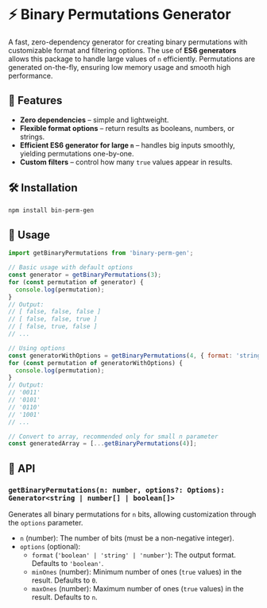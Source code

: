 # ⚡ Binary Permutations Generator

A fast, zero-dependency generator for creating binary permutations with customizable format and filtering options. The use of **ES6 generators** allows this package to handle large values of `n` efficiently. Permutations are generated on-the-fly, ensuring low memory usage and smooth high performance.

## 🚀 Features

- **Zero dependencies** – simple and lightweight.
- **Flexible format options** – return results as booleans, numbers, or strings.
- **Efficient ES6 generator for large `n`** – handles big inputs smoothly, yielding permutations one-by-one.
- **Custom filters** – control how many `true` values appear in results.

## 🛠️ Installation

```bash
npm install bin-perm-gen
```

## 📖 Usage

```javascript
import getBinaryPermutations from 'binary-perm-gen';

// Basic usage with default options
const generator = getBinaryPermutations(3);
for (const permutation of generator) {
  console.log(permutation);
}
// Output:
// [ false, false, false ]
// [ false, false, true ]
// [ false, true, false ]
// ...

// Using options
const generatorWithOptions = getBinaryPermutations(4, { format: 'string', minOnes: 2 });
for (const permutation of generatorWithOptions) {
  console.log(permutation);
}
// Output:
// '0011'
// '0101'
// '0110'
// '1001'
// ...

// Convert to array, recommended only for small n parameter
const generatedArray = [...getBinaryPermutations(4)];
```

## 🔧 API

### `getBinaryPermutations(n: number, options?: Options): Generator<string | number[] | boolean[]>`

Generates all binary permutations for `n` bits, allowing customization through the `options` parameter.

- `n` (number): The number of bits (must be a non-negative integer).
- `options` (optional):
  - `format` (`'boolean' | 'string' | 'number'`): The output format. Defaults to `'boolean'`.
  - `minOnes` (number): Minimum number of ones (`true` values) in the result. Defaults to `0`.
  - `maxOnes` (number): Maximum number of ones (`true` values) in the result. Defaults to `n`.
